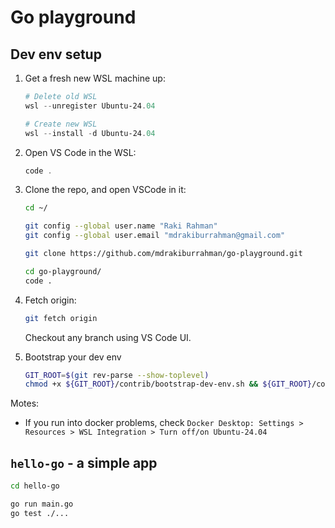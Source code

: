 # Go playground

## Dev env setup

1. Get a fresh new WSL machine up:

   ```powershell
   # Delete old WSL
   wsl --unregister Ubuntu-24.04
   ```

   ```powershell
   # Create new WSL
   wsl --install -d Ubuntu-24.04
   ```

2. Open VS Code in the WSL:

   ```powershell
   code .
   ```

3. Clone the repo, and open VSCode in it:

   ```bash
   cd ~/

   git config --global user.name "Raki Rahman"
   git config --global user.email "mdrakiburrahman@gmail.com"

   git clone https://github.com/mdrakiburrahman/go-playground.git

   cd go-playground/
   code .
   ```

4. Fetch origin:

   ```bash
   git fetch origin
   ```

   Checkout any branch using VS Code UI.

5. Bootstrap your dev env

   ```bash
   GIT_ROOT=$(git rev-parse --show-toplevel)
   chmod +x ${GIT_ROOT}/contrib/bootstrap-dev-env.sh && ${GIT_ROOT}/contrib/bootstrap-dev-env.sh && source ~/.bashrc
   ```

Motes:

* If you run into docker problems, check `Docker Desktop: Settings > Resources > WSL Integration > Turn off/on Ubuntu-24.04`

## `hello-go` - a simple app

```bash
cd hello-go

go run main.go
go test ./...
```